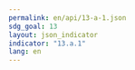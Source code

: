 ```yaml
---
permalink: en/api/13-a-1.json
sdg_goal: 13
layout: json_indicator
indicator: "13.a.1"
lang: en
---
```

